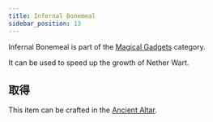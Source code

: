 ```yaml
---
title: Infernal Bonemeal
sidebar_position: 13
---
```


Infernal Bonemeal is part of the [Magical Gadgets](Magical-Gadgets) category.

It can be used to speed up the growth of Nether Wart.

## 取得

This item can be crafted in the [Ancient Altar](Ancient-Altar).
